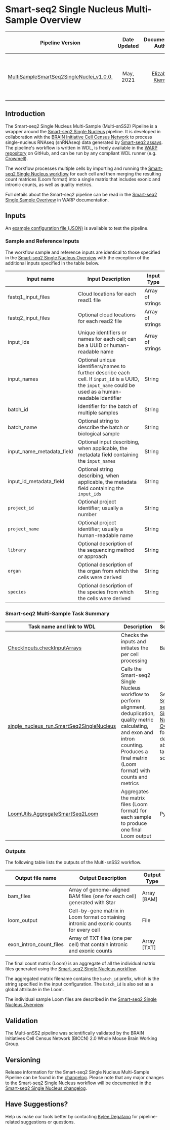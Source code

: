 # Smart-seq2 Single Nucleus Multi-Sample Overview

| Pipeline Version | Date Updated | Documentation Author | Questions or Feedback |
| :----: | :---: | :----: | :--------------: |
| [MultiSampleSmartSeq2SingleNuclei_v1.0.0.](https://github.com/broadinstitute/warp/releases) | May, 2021 | [Elizabeth Kiernan](mailto:ekiernan@broadinstitute.org) | Please file GitHub issues in WARP or contact [Kylee Degatano](mailto:kdegatano@broadinstitute.org) |

## Introduction

The Smart-seq2 Single Nucleus Multi-Sample (Multi-snSS2) Pipeline is a wrapper around the [Smart-seq2 Single Nucleus](../Smart-seq2_Single_Nucleus_Pipeline/) pipeline. It is developed in collaboration with the [BRAIN Initiative Cell Census Network](https://biccn.org/) to process single-nucleus RNAseq (snRNAseq) data generated by [Smart-seq2 assays](https://www.nature.com/articles/nmeth.2639). The pipeline's workflow is written in WDL, is freely available in the [WARP repository](https://github.com/broadinstitute/warp/blob/develop/pipelines/skylab/smartseq2_single_nucleus_multisample/MultiSampleSmartSeq2SingleNucleus.wdl) on GitHub, and can be run by any compliant WDL runner (e.g. [Crowmell](https://github.com/broadinstitute/cromwell)).  

The workflow processes multiple cells by importing and running the [Smart-seq2 Single Nucleus workflow](https://github.com/broadinstitute/warp/blob/develop/pipelines/skylab/smartseq2_single_nucleus/SmartSeq2SingleNucleus.wdl) for each cell and then merging the resulting count matrices (Loom format) into a single matrix that includes exonic and intronic counts, as well as quality metrics.

Full details about the Smart-seq2 pipeline can be read in the [Smart-seq2 Single Sample Overivew](../Smart-seq2_Single_Nucleus_Pipeline/) in WARP documentation.

## Inputs

An [example configuration file (JSON)](https://github.com/broadinstitute/warp/blob/master/pipelines/skylab/smartseq2_single_nucleus_multisample/human_single_example.json) is available to test the pipeline.


### Sample and Reference Inputs

The workflow sample and reference inputs are identical to those specified in the [Smart-seq2 Single Nucleus Overview](../Smart-seq2_Single_Nucleus_Pipeline/) with the exception of the additional inputs specified in the table below. 

| Input name | Input Description | Input Type |
| --- | --- | --- |
| fastq1_input_files | Cloud locations for each read1 file | Array of strings | 
| fastq2_input_files | Optional cloud locations for each read2 file  |Array of strings |
| input_ids | Unique identifiers or names for each cell; can be a UUID or human-readable name | Array of strings |
| input_names | Optional unique identifiers/names to further describe each cell. If `input_id` is a UUID, the `input_name` could be used as a human-readable identifier | String |
| batch_id | Identifier for the batch of multiple samples | String |
| batch_name | Optional string to describe the batch or biological sample | String |
| input_name_metadata_field | Optional input describing, when applicable, the metadata field containing the `input_names` | String |
| input_id_metadata_field | Optional string describing, when applicable, the metadata field containing the `input_ids` | String |
| `project_id` | Optional project identifier; usually a number | String |
| `project_name` | Optional project identifier; usually a human-readable name | String |
| `library` | Optional description of the sequencing method or approach | String |
| `organ` | Optional description of the organ from which the cells were derived | String |
| `species` | Optional description of the species from which the cells were derived | String |


### Smart-seq2 Multi-Sample Task Summary

| Task name and link to WDL | Description | Software | Tools |
| --- | --- | --- | --- |
| [CheckInputs.checkInputArrays](https://github.com/broadinstitute/warp/blob/develop/tasks/skylab/CheckInputs.wdl) | Checks the inputs and initiates the per cell processing | Bash | NA | 
| [single_nucleus_run.SmartSeq2SingleNucleus](https://github.com/broadinstitute/warp/blob/develop/pipelines/skylab/smartseq2_single_nucleus/SmartSeq2SingleNucleus.wdl) | Calls the Smart-seq2 Single Nucleus workflow to perform alignment, deduplication, quality metric calculating, and exon and intron counting. Produces a final matrix (Loom format) with counts and metrics | See the [Smart-seq2 Single Nucleus Overview](../Smart-seq2_Single_Nucleus_Pipeline/) for details about task software | See the [Smart-seq2 Single Nucleus Overview](../Smart-seq2_Single_Nucleus_Pipeline/) for details about task tools |
| [LoomUtils.AggregateSmartSeq2Loom](https://github.com/broadinstitute/warp/blob/develop/tasks/skylab/LoomUtils.wdl) | Aggregates the matrix files (Loom format) for each sample to produce one final Loom output | Python 3 | Custom script: [ss2_loom_merge.py](https://github.com/broadinstitute/warp/blob/develop/dockers/skylab/loom-output/ss2_loom_merge.py) | 


### Outputs

The following table lists the outputs of the Multi-snSS2 workflow.

| Output file name | Output Description | Output Type |
| --- | --- | --- |
| bam_files | Array of genome-aligned BAM files (one for each cell) generated with Star  | Array [BAM]|
| loom_output | Cell-by-gene matrix in Loom format containing intronic and exonic counts for every cell | File |
| exon_intron_count_files | Array of TXT files (one per cell) that contain intronic and exonic counts | Array [TXT]| 

The final count matrix (Loom) is an aggregate of all the individual matrix files generated using the [Smart-seq2 Single Nucleus workflow](https://github.com/broadinstitute/warp/blob/master/pipelines/skylab/smartseq2_single_nucleus/SmartSeq2SingleNucleus.wdl). 

The aggregated matrix filename contains the `batch_id` prefix, which is the string specified in the input configuration. The `batch_id` is also set as a global attribute in the Loom.

The individual sample Loom files are described in the [Smart-seq2 Single Nucleus Overview](../Smart-seq2_Single_Nucleus_Pipeline/).


## Validation
The Multi-snSS2 pipeline was scientifically validated by the BRAIN Initiatives Cell Census Network (BICCN) 2.0 Whole Mouse Brain Working Group. 

## Versioning

Release information for the Smart-seq2 Single Nucleus Multi-Sample Pipeline can be found in the [changelog](https://github.com/broadinstitute/warp/blob/develop/pipelines/skylab/smartseq2_single_nucleus_multisample/MultiSampleSmartSeq2SingleNucleus.changelog.md). Please note that any major changes to the Smart-seq2 Single Nucleus workflow will be documented in the [Smart-seq2 Single Nucleus changelog](https://github.com/broadinstitute/warp/blob/develop/pipelines/skylab/smartseq2_single_nucleus/SmartSeq2SingleNucleus.changelog.md).

## Have Suggestions?
Help us make our tools better by contacting [Kylee Degatano](mailto:kdegatano@broadinstitute.org) for pipeline-related suggestions or questions.

